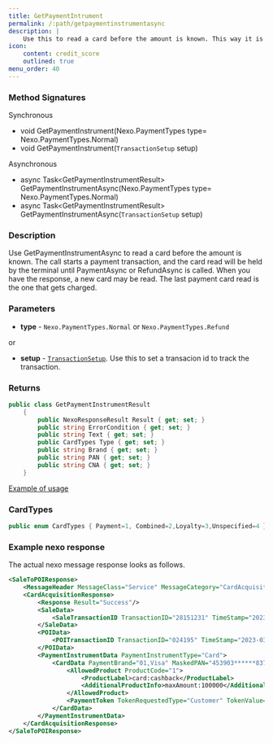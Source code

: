 ```yaml
---
title: GetPaymentIntrument
permalink: /:path/getpaymentinstrumentasync
description: |
    Use this to read a card before the amount is known. This way it is easy to make a loyalty solution and to deduct the amount in case of a loyalty member. It may also speed ut the process in case contactless is used and PIN not required.
icon:
    content: credit_score
    outlined: true
menu_order: 40
---
```

### Method Signatures

Synchronous

*   void GetPaymentInstrument(Nexo.PaymentTypes type= Nexo.PaymentTypes.Normal)
*   void GetPaymentInstrument(`TransactionSetup` setup)

Asynchronous

*   async Task\<GetPaymentInstrumentResult\> GetPaymentInstrumentAsync(Nexo.PaymentTypes type= Nexo.PaymentTypes.Normal)
*   async Task\<GetPaymentInstrumentResult\> GetPaymentInstrumentAsync(`TransactionSetup` setup)

### Description

Use GetPaymentInstrumentAsync to read a card before the amount is known. The call starts a payment transaction, and the card read will be held by the terminal until PaymentAsync or RefundAsync is called. When you have the response, a new card may be read. The last payment card read is the one that gets charged.

### Parameters

*   **type** - `Nexo.PaymentTypes.Normal` or `Nexo.PaymentTypes.Refund`

or

*   **setup** - [`TransactionSetup`][transactionsetup]. Use this to set a transacion id to track the transaction.

### Returns

```c#
public class GetPaymentInstrumentResult
    {
        public NexoResponseResult Result { get; set; }
        public string ErrorCondition { get; set; }
        public string Text { get; set; }
        public CardTypes Type { get; set; }
        public string Brand { get; set; }
        public string PAN { get; set; }
        public string CNA { get; set; }
    }

```

[Example of usage][getpaymentinstrument-sample-code]

### CardTypes

```c#
public enum CardTypes { Payment=1, Combined=2,Loyalty=3,Unspecified=4 };
```

### Example nexo response

The actual nexo message response looks as follows.

```xml
<SaleToPOIResponse>
    <MessageHeader MessageClass="Service" MessageCategory="CardAcquisition" MessageType="Response" ServiceID="2010" SaleID="2" POIID="A-TEST-POIID"/>
    <CardAcquisitionResponse>
        <Response Result="Success"/>
        <SaleData>
            <SaleTransactionID TransactionID="28151231" TimeStamp="2023-03-20T09:01:56+01:00"/>
        </SaleData>
        <POIData>
            <POITransactionID TransactionID="024195" TimeStamp="2023-03-20T08:01:56.357Z"/>
        </POIData>
        <PaymentInstrumentData PaymentInstrumentType="Card">
            <CardData PaymentBrand="01,Visa" MaskedPAN="453903******8373" EntryMode="Contactless">
                <AllowedProduct ProductCode="1">
                    <ProductLabel>card:cashback</ProductLabel>
                    <AdditionalProductInfo>maxAmount:100000</AdditionalProductInfo>
                </AllowedProduct>
                <PaymentToken TokenRequestedType="Customer" TokenValue="E2648A1822580C93B79BDE7B22A134E85415F94DD6AF2325E1735E0722FDCB3BF8EA20"/>
            </CardData>
        </PaymentInstrumentData>
    </CardAcquisitionResponse>
</SaleToPOIResponse>
```

[transactionsetup]: /pax-terminal/NET/transactionsetup
[getpaymentinstrument-sample-code]: ../CodeExamples/#get-cna-for-customer
